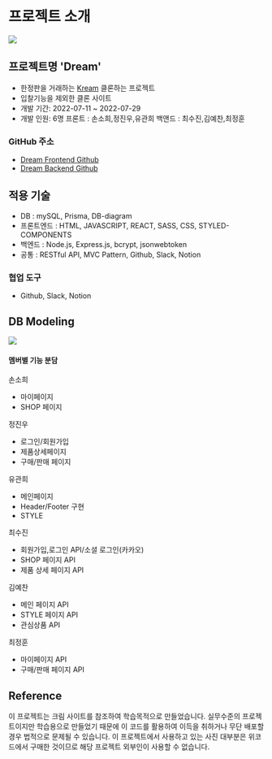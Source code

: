 # 프로젝트 소개
![](https://velog.velcdn.com/images/jeongssi94/post/f2b53983-3eb0-4e25-800f-2c29368706b0/image.png)

## 프로젝트명 'Dream'
- 한정판을 거래하는 [Kream](https://kream.co.kr/)  클론하는 프로젝트
- 입찰기능을 제외한 클론 사이트
- 개발 기간: 2022-07-11 ~ 2022-07-29
- 개발 인원: 6명
프론트 : 손소희,정진우,유관희
백앤드 : 최수진,김예찬,최정훈

### GitHub 주소
- [Dream Frontend Github](https://github.com/wecode-bootcamp-korea/justcode-5-2nd-dream-front)
- [Dream Backend Github](https://github.com/wecode-bootcamp-korea/justcode-5-2nd-dream-back)


## 적용 기술
- DB : mySQL, Prisma, DB-diagram
- 프론트엔드 : HTML, JAVASCRIPT, REACT, SASS, CSS, STYLED-COMPONENTS
- 백엔드 : Node.js, Express.js, bcrypt, jsonwebtoken
- 공통 : RESTful API, MVC Pattern, Github, Slack, Notion

### 협업 도구
- Github, Slack, Notion

## DB Modeling
![](https://velog.velcdn.com/images/jeongssi94/post/49cca761-78e9-4331-96bc-8f130f913e3a/image.png)

#### 멤버별 기능 분담
손소희
- 마이페이지
- SHOP 페이지

정진우
- 로그인/회원가입  
- 제품상세페이지   
- 구매/판매 페이지

유관희
- 메인페이지
- Header/Footer 구현
- STYLE 

최수진
- 회원가입,로그인 API/소셜 로그인(카카오)
- SHOP 페이지 API
- 제품 상세 페이지 API

김예찬
- 메인 페이지 API
- STYLE 페이지 API
- 관심상품 API

최정훈
- 마이페이지 API
- 구매/판매 페이지 API

## Reference
이 프로젝트는 크림 사이트를 참조하여 학습목적으로 만들었습니다.
실무수준의 프로젝트이지만 학습용으로 만들었기 때문에 이 코드를 활용하여 이득을 취하거나 무단 배포할 경우 법적으로 문제될 수 있습니다.
이 프로젝트에서 사용하고 있는 사진 대부분은 위코드에서 구매한 것이므로 해당 프로젝트 외부인이 사용할 수 없습니다.
